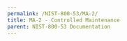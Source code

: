 ```yaml
---
permalink: /NIST-800-53/MA-2/
title: MA-2 - Controlled Maintenance
parent: NIST-800-53 Documentation
---
```

